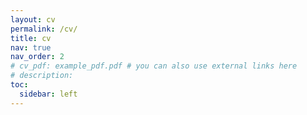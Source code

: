 ```yaml
---
layout: cv
permalink: /cv/
title: cv
nav: true
nav_order: 2
# cv_pdf: example_pdf.pdf # you can also use external links here
# description: 
toc:
  sidebar: left
---
```

